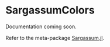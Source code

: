 # SargassumColors

Documentation coming soon.

Refer to the meta-package [Sargassum.jl](https://github.com/70Gage70/Sargassum.jl).